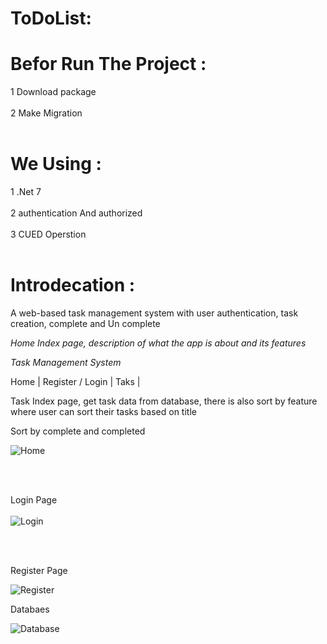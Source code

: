 
# ToDoList: 
# Befor Run The Project :

1 Download package <br></br>
2 Make Migration <br></br>

# We Using :
1 .Net 7 <br></br>
2 authentication And authorized <br></br>
3 CUED Operstion <br></br>

# Introdecation : 
A web-based task management system with user authentication, task creation, complete and Un complete 

*Home Index page, description of what the app is about and its features*

*Task Management System*

Home | Register / Login | Taks | 

Task Index page, get task data from database, there is also sort by feature where user can sort their tasks based on title <p></p>
Sort by complete and completed  <p></p>

![Home](https://github.com/Dev7-Mubarak/ToDoList/assets/90804602/b44323d7-f1ff-4a84-9ee2-d481e93f591f)


<br></br>

Login Page
<br></br>
![Login](https://github.com/Dev7-Mubarak/ToDoList/assets/90804602/82866558-909f-4919-94dd-cca28830a9eb)


<br></br>

Register Page

![Register](https://github.com/Dev7-Mubarak/ToDoList/assets/90804602/e52f3eaa-067d-4dbf-a4b7-77b385ec6443)


Databaes

![Database](https://github.com/Dev7-Mubarak/ToDoList/assets/90804602/52e728c2-a4b0-4d73-98ed-8b56f65c389d)


<br></br>

